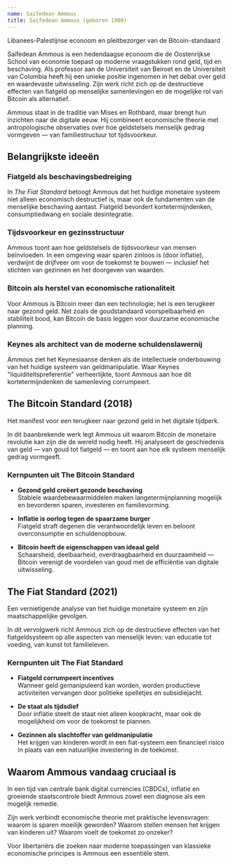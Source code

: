 ```yaml
---
name: Saifedean Ammous
title: Saifedean Ammous (geboren 1980)
---
```


Libanees-Palestijnse econoom en pleitbezorger van de Bitcoin-standaard

Saifedean Ammous is een hedendaagse econoom die de Oostenrijkse School van economie toepast op moderne vraagstukken rond geld, tijd en beschaving. Als professor aan de Universiteit van Beiroet en de Universiteit van Columbia heeft hij een unieke positie ingenomen in het debat over geld en waardevaste uitwisseling. Zijn werk richt zich op de destructieve effecten van fiatgeld op menselijke samenlevingen en de mogelijke rol van Bitcoin als alternatief.

Ammous staat in de traditie van Mises en Rothbard, maar brengt hun inzichten naar de digitale eeuw. Hij combineert economische theorie met antropologische observaties over hoe geldstelsels menselijk gedrag vormgeven — van familiestructuur tot tijdsvoorkeur.

## Belangrijkste ideeën

### Fiatgeld als beschavingsbedreiging
In *The Fiat Standard* betoogt Ammous dat het huidige monetaire systeem niet alleen economisch destructief is, maar ook de fundamenten van de menselijke beschaving aantast. Fiatgeld bevordert kortetermijndenken, consumptiedwang en sociale desintegratie.

### Tijdsvoorkeur en gezinsstructuur
Ammous toont aan hoe geldstelsels de tijdsvoorkeur van mensen beïnvloeden. In een omgeving waar sparen zinloos is (door inflatie), verdwijnt de drijfveer om voor de toekomst te bouwen — inclusief het stichten van gezinnen en het doorgeven van waarden.

### Bitcoin als herstel van economische rationaliteit
Voor Ammous is Bitcoin meer dan een technologie; het is een terugkeer naar gezond geld. Net zoals de goudstandaard voorspelbaarheid en stabiliteit bood, kan Bitcoin de basis leggen voor duurzame economische planning.

### Keynes als architect van de moderne schuldenslawernij
Ammous ziet het Keynesiaanse denken als de intellectuele onderbouwing van het huidige systeem van geldmanipulatie. Waar Keynes "liquiditeitspreferentie" verheerlijkte, toont Ammous aan hoe dit kortetermijndenken de samenleving corrumpeert.

## The Bitcoin Standard (2018)
Het manifest voor een terugkeer naar gezond geld in het digitale tijdperk.

In dit baanbrekende werk legt Ammous uit waarom Bitcoin de monetaire revolutie kan zijn die de wereld nodig heeft. Hij analyseert de geschiedenis van geld — van goud tot fiatgeld — en toont aan hoe elk systeem menselijk gedrag vormgeeft.

### Kernpunten uit The Bitcoin Standard

- **Gezond geld creëert gezonde beschaving**  
  Stabiele waardebewaarmiddelen maken langetermijnplanning mogelijk en bevorderen sparen, investeren en familievorming.

- **Inflatie is oorlog tegen de spaarzame burger**  
  Fiatgeld straft degenen die verantwoordelijk leven en beloont overconsumptie en schuldenopbouw.

- **Bitcoin heeft de eigenschappen van ideaal geld**  
  Schaarsheid, deelbaarheid, overdraagbaarheid en duurzaamheid — Bitcoin verenigt de voordelen van goud met de efficiëntie van digitale uitwisseling.

## The Fiat Standard (2021)
Een vernietigende analyse van het huidige monetaire systeem en zijn maatschappelijke gevolgen.

In dit vervolgwerk richt Ammous zich op de destructieve effecten van het fiatgeldsysteem op alle aspecten van menselijk leven: van educatie tot voeding, van kunst tot familieleven.

### Kernpunten uit The Fiat Standard

- **Fiatgeld corrumpeert incentives**  
  Wanneer geld gemanipuleerd kan worden, worden productieve activiteiten vervangen door politieke spelletjes en subsidiejacht.

- **De staat als tijdsdief**  
  Door inflatie steelt de staat niet alleen koopkracht, maar ook de mogelijkheid om voor de toekomst te plannen.

- **Gezinnen als slachtoffer van geldmanipulatie**  
  Het krijgen van kinderen wordt in een fiat-systeem een financieel risico in plaats van een natuurlijke investering in de toekomst.

## Waarom Ammous vandaag cruciaal is

In een tijd van centrale bank digital currencies (CBDCs), inflatie en groeiende staatscontrole biedt Ammous zowel een diagnose als een mogelijk remedie.

Zijn werk verbindt economische theorie met praktische levensvragen: waarom is sparen moeilijk geworden? Waarom stellen mensen het krijgen van kinderen uit? Waarom voelt de toekomst zo onzeker?

Voor libertariërs die zoeken naar moderne toepassingen van klassieke economische principes is Ammous een essentiële stem. 